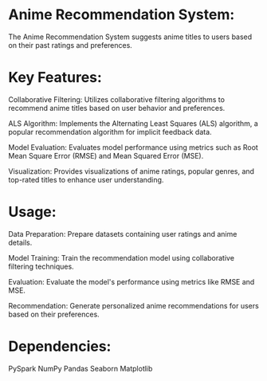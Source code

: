 # Anime Recommendation System:

The Anime Recommendation System suggests anime titles to users based on their past ratings and preferences.

# Key Features:

Collaborative Filtering: Utilizes collaborative filtering algorithms to recommend anime titles based on user behavior and preferences.

ALS Algorithm: Implements the Alternating Least Squares (ALS) algorithm, a popular recommendation algorithm for implicit feedback data.

Model Evaluation: Evaluates model performance using metrics such as Root Mean Square Error (RMSE) and Mean Squared Error (MSE).

Visualization: Provides visualizations of anime ratings, popular genres, and top-rated titles to enhance user understanding.

# Usage:

Data Preparation: Prepare datasets containing user ratings and anime details.

Model Training: Train the recommendation model using collaborative filtering techniques.

Evaluation: Evaluate the model's performance using metrics like RMSE and MSE.

Recommendation: Generate personalized anime recommendations for users based on their preferences.

# Dependencies:

PySpark
NumPy
Pandas
Seaborn
Matplotlib
